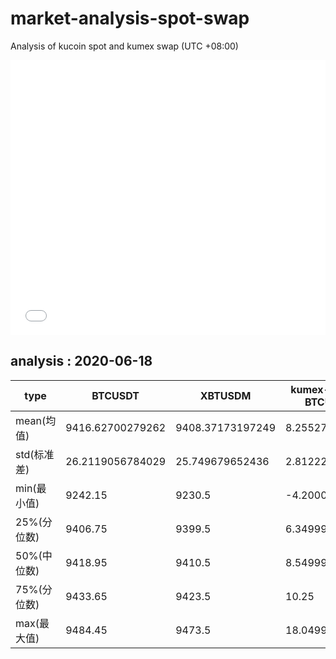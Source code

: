 # market-analysis-spot-swap
Analysis of kucoin spot and kumex swap (UTC +08:00)

<iframe width="100%" height="440" src="./data.html" frameborder="no" border="0" scrolling="no"></iframe>

## analysis : 2020-06-18

type | BTCUSDT | XBTUSDM | kumex-XBTUSDM-BTCUSDT_arb
---|---|---|---
mean(均值) | 9416.62700279262 | 9408.37173197249 | 8.25527082316159
std(标准差) | 26.2119056784029 | 25.749679652436 | 2.81222841975838
min(最小值) | 9242.15 | 9230.5 | -4.20000000000073
25%(分位数) | 9406.75 | 9399.5 | 6.34999999999854
50%(中位数) | 9418.95 | 9410.5 | 8.54999999999927
75%(分位数) | 9433.65 | 9423.5 | 10.25
max(最大值) | 9484.45 | 9473.5 | 18.0499999999993
